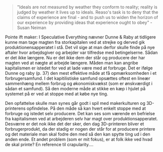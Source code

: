 > "Ideals are not measured by weather they conform to reality; reality is judged by weather it lives up to ideals. Reaso's task is to deny that the claims of experience are final - and to push us to widen the horizon of our experience by providing ideas that experience ought to obey"
-Susan Neiman





Pointe ift maker:
I Speculative Everything nævner Dunne & Raby at tidligere kunne man tage magten fra storkapitalen ved at strejke og derved gik produktionensapperatet i stå. Det vil sige at man derfor skulle finde på nye aftaler hvor arbejdsgiver og arbejder var tilfredse med betingelserne. Sådan er det ikke længere. Nu er det ikke dem der står og producere der har magten ved at nægte at arbejde længere. Måden man kan angribe kapitalismen er istedet for ved at lade være med at forbruge. Det er ifølge Dunne og raby (p. 37) den mest effektive måde at få opmærksomheden i et forbrugersamfund. I det kapitilistiske samfund opsættes oftest en lineær sammenhæng mellem forbrug og økonomiskvækst (som er ønskværdigt i sådan et samfund). Så den moderne måde at stikke en kæp i hjulet på systemet på er ved at stoppe med at købe nye ting.

Den opfattelse skulle man synes går godt i spil med makerkulturen og 3D-printerens opfindelse. På den måde så kan hvert enkelt stoppe med at forbruge og istedet selv producere. Det kan ses som værende en befrielse fra kapitalismen ved at arbejderen selv har magt over produktionsapperatet.
Desværre er det nok ikke det der sker, den dag 3D-printeren bliver et forbrugerprodukt, da der stadig er nogen der står for at producere printere og det materiale man skal fodre den med så den kan spytte ting ud i den anden ende. Et andet problem (som er mit fokus), er at folk ikke ved hvad de skal printe?
En reference til crapularity....
